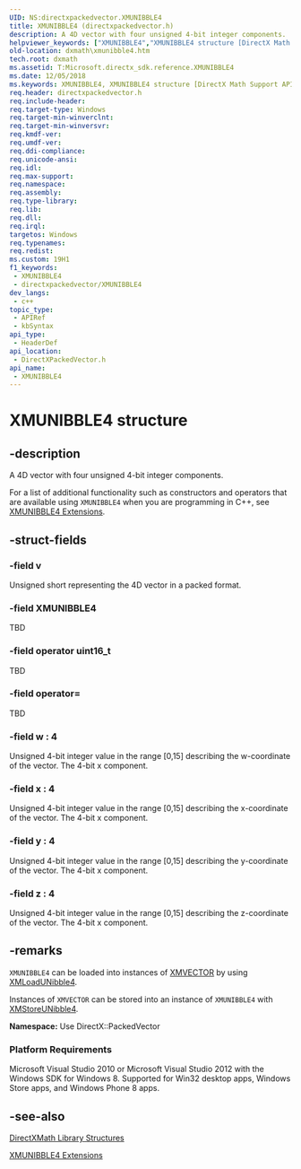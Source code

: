```yaml
---
UID: NS:directxpackedvector.XMUNIBBLE4
title: XMUNIBBLE4 (directxpackedvector.h)
description: A 4D vector with four unsigned 4-bit integer components.
helpviewer_keywords: ["XMUNIBBLE4","XMUNIBBLE4 structure [DirectX Math Support APIs]","directxpackedvector/XMUNIBBLE4","dxmath.xmunibble4"]
old-location: dxmath\xmunibble4.htm
tech.root: dxmath
ms.assetid: T:Microsoft.directx_sdk.reference.XMUNIBBLE4
ms.date: 12/05/2018
ms.keywords: XMUNIBBLE4, XMUNIBBLE4 structure [DirectX Math Support APIs], directxpackedvector/XMUNIBBLE4, dxmath.xmunibble4
req.header: directxpackedvector.h
req.include-header: 
req.target-type: Windows
req.target-min-winverclnt: 
req.target-min-winversvr: 
req.kmdf-ver: 
req.umdf-ver: 
req.ddi-compliance: 
req.unicode-ansi: 
req.idl: 
req.max-support: 
req.namespace: 
req.assembly: 
req.type-library: 
req.lib: 
req.dll: 
req.irql: 
targetos: Windows
req.typenames: 
req.redist: 
ms.custom: 19H1
f1_keywords:
 - XMUNIBBLE4
 - directxpackedvector/XMUNIBBLE4
dev_langs:
 - c++
topic_type:
 - APIRef
 - kbSyntax
api_type:
 - HeaderDef
api_location:
 - DirectXPackedVector.h
api_name:
 - XMUNIBBLE4
---
```


# XMUNIBBLE4 structure


## -description

A 4D vector with four unsigned 4-bit integer components.
    



For a list of additional functionality such as constructors and operators that are available
	using <code>XMUNIBBLE4</code> when you are programming in C++, see <a href="https://docs.microsoft.com/windows/desktop/dxmath/ovw-xmunibble4-extensions">XMUNIBBLE4 Extensions</a>.

## -struct-fields

### -field v

Unsigned short representing the 4D vector in a packed format.

### -field XMUNIBBLE4

TBD

### -field operator uint16_t

TBD

### -field operator=

TBD

### -field w : 4

Unsigned 4-bit integer value in the range [0,15] describing the
			    w-coordinate of the vector.  The 4-bit x component.

### -field x : 4

Unsigned 4-bit integer value in the range [0,15] describing the
			    x-coordinate of the vector.  The 4-bit x component.

### -field y : 4

Unsigned 4-bit integer value in the range [0,15] describing the
			    y-coordinate of the vector.  The 4-bit x component.

### -field z : 4

Unsigned 4-bit integer value in the range [0,15] describing the
			    z-coordinate of the vector.  The 4-bit x component.

## -remarks

<code>XMUNIBBLE4</code> can be loaded into instances of <a href="https://docs.microsoft.com/windows/desktop/dxmath/xmvector-data-type">XMVECTOR</a> by using
	    <a href="https://docs.microsoft.com/windows/desktop/api/directxpackedvector/nf-directxpackedvector-xmloadunibble4">XMLoadUNibble4</a>.
	

Instances of <code>XMVECTOR</code> can be stored into an instance of <code>XMUNIBBLE4</code> with <a href="https://docs.microsoft.com/windows/desktop/api/directxpackedvector/nf-directxpackedvector-xmstoreunibble4">XMStoreUNibble4</a>.
	

<b>Namespace:</b> Use DirectX::PackedVector

<h3><a id="Platform_Requirements"></a><a id="platform_requirements"></a><a id="PLATFORM_REQUIREMENTS"></a>Platform Requirements</h3>
Microsoft Visual Studio 2010 or Microsoft Visual Studio 2012 with the Windows SDK for Windows 8. Supported for Win32 desktop apps, Windows Store apps, and Windows Phone 8 apps.

## -see-also

<a href="https://docs.microsoft.com/windows/desktop/dxmath/ovw-xnamath-reference-structures">DirectXMath Library Structures</a>



<a href="https://docs.microsoft.com/windows/desktop/dxmath/ovw-xmunibble4-extensions">XMUNIBBLE4 Extensions</a>

